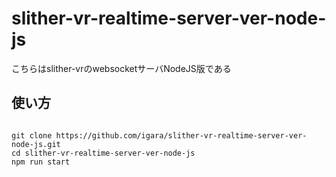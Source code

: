 # slither-vr-realtime-server-ver-node-js

こちらはslither-vrのwebsocketサーバNodeJS版である

## 使い方

```

git clone https://github.com/igara/slither-vr-realtime-server-ver-node-js.git
cd slither-vr-realtime-server-ver-node-js
npm run start

```